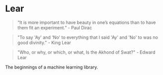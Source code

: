 # Lear

> “It is more important to have beauty in one’s equations than to have them fit
> an experiment.” - Paul Dirac

> "To say 'Ay' and 'No' to everything that I said 'Ay' and 'No' to was no good
> divinity." - King Lear

> "Who, or why, or which, or what, Is the Akhond of Swat?" - Edward Lear


The beginnings of a machine learning library.
